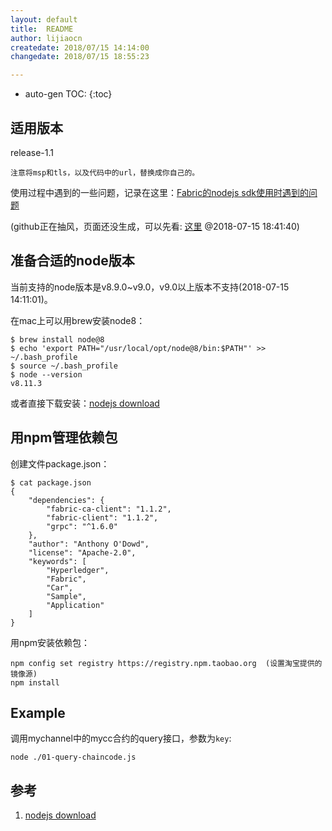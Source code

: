 ```yaml
---
layout: default
title:  README
author: lijiaocn
createdate: 2018/07/15 14:14:00
changedate: 2018/07/15 18:55:23

---
```


* auto-gen TOC:
{:toc}

## 适用版本

release-1.1

`注意将msp和tls，以及代码中的url，替换成你自己的。`

使用过程中遇到的一些问题，记录在这里：[Fabric的nodejs sdk使用时遇到的问题](https://www.lijiaocn.com/问题/2018/07/15/hyperledger-fabric-nodejs-problem.html)

(github正在抽风，页面还没生成，可以先看: [这里](https://github.com/lijiaocn/lijiaocn.github.io/blob/master/_posts/2018-07-15-hyperledger-fabric-nodejs-problem.md)  @2018-07-15 18:41:40)

## 准备合适的node版本

当前支持的node版本是v8.9.0~v9.0，v9.0以上版本不支持(2018-07-15 14:11:01)。

在mac上可以用brew安装node8：

	$ brew install node@8
	$ echo 'export PATH="/usr/local/opt/node@8/bin:$PATH"' >> ~/.bash_profile
	$ source ~/.bash_profile
	$ node --version
	v8.11.3

或者直接下载安装：[nodejs download][1]

## 用npm管理依赖包

创建文件package.json：

	$ cat package.json
	{
	    "dependencies": {
	        "fabric-ca-client": "1.1.2",
	        "fabric-client": "1.1.2",
	        "grpc": "^1.6.0"
	    },
	    "author": "Anthony O'Dowd",
	    "license": "Apache-2.0",
	    "keywords": [
	        "Hyperledger",
	        "Fabric",
	        "Car",
	        "Sample",
	        "Application"
	    ]
	}

用npm安装依赖包：

	npm config set registry https://registry.npm.taobao.org  (设置淘宝提供的镜像源)
	npm install

## Example

调用mychannel中的mycc合约的query接口，参数为`key`:

	node ./01-query-chaincode.js

## 参考

1. [nodejs download][1]

[1]: https://nodejs.org/en/  "nodejs download" 
